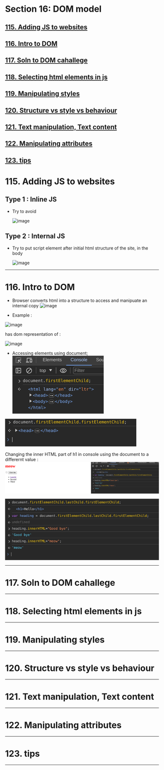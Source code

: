 # Section 16: DOM model
## [115. Adding JS to websites]()
## [116. Intro to DOM ]()
## [117. Soln to DOM cahallege](https://github.com/vinitkesh/webdev.notes/blob/main/Udemy%20%3A%20The%20complete%202023%20Web%20dev%20Bootcamp/S16_DOM.md#117-soln-to-dom-cahallege-1)
## [118. Selecting html elements in js](https://github.com/vinitkesh/webdev.notes/blob/main/Udemy%20%3A%20The%20complete%202023%20Web%20dev%20Bootcamp/S16_DOM.md#118-selecting-html-elements-in-js-1)
## [119. Manipulating styles](https://github.com/vinitkesh/webdev.notes/blob/main/Udemy%20%3A%20The%20complete%202023%20Web%20dev%20Bootcamp/S16_DOM.md#119-manipulating-styles-1)
## [120. Structure vs style vs behaviour](https://github.com/vinitkesh/webdev.notes/blob/main/Udemy%20%3A%20The%20complete%202023%20Web%20dev%20Bootcamp/S16_DOM.md#120-structure-vs-style-vs-behaviour-1)
## [121. Text manipulation, Text content ](https://github.com/vinitkesh/webdev.notes/blob/main/Udemy%20%3A%20The%20complete%202023%20Web%20dev%20Bootcamp/S16_DOM.md#121-text-manipulation-text-content)
## [122. Manipulating attributes](https://github.com/vinitkesh/webdev.notes/blob/main/Udemy%20%3A%20The%20complete%202023%20Web%20dev%20Bootcamp/S16_DOM.md#122-manipulating-attributes-1)
## [123. tips](https://github.com/vinitkesh/webdev.notes/blob/main/Udemy%20%3A%20The%20complete%202023%20Web%20dev%20Bootcamp/S16_DOM.md#123-tips-1)

# 115. Adding JS to websites

## Type 1 : Inline JS
- Try to avoid

    ![image](https://github.com/vinitkesh/webdev.notes/assets/139075087/b8e1137b-83a7-4097-b686-6aaa4e37d2da)
## Type 2 : Internal JS
- Try to put script element after initial html structure of the site, in the body

  
    ![image](https://github.com/vinitkesh/webdev.notes/assets/139075087/e8adfb6a-9bdb-45c3-93f6-b7da61988776)


---
# 116. Intro to DOM 

- Browser converts html into a structure to access and manipuate an internal copy
![image](https://github.com/vinitkesh/webdev.notes/assets/139075087/51537e20-1d80-4871-b84a-1363e522a94c)

- Example :

![image](https://github.com/vinitkesh/webdev.notes/assets/139075087/5af80686-69cc-424a-a70d-eca437762b7a)

has dom representation of :

![image](https://github.com/vinitkesh/webdev.notes/assets/139075087/34e81607-f316-4127-aa9e-2b36d8725c70)

- Accessing elements using document;
![FirstelementChild](image-17.png)

![head](image-18.png)

Changing the inner HTML part of h1 in console using the document to a differernt value :
![Alt text](image-19.png)

![Alt text](image-20.png)



---
# 117. Soln to DOM cahallege

---
# 118. Selecting html elements in js

---
# 119. Manipulating styles

---
# 120. Structure vs style vs behaviour

---
# 121. Text manipulation, Text content 

---
# 122. Manipulating attributes

---
# 123. tips

---
